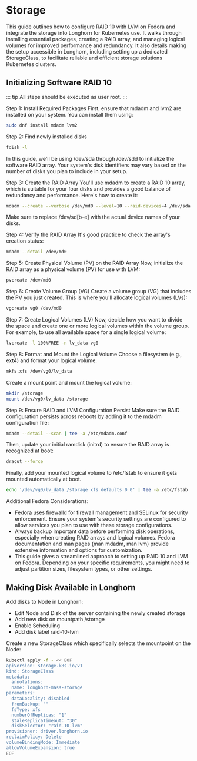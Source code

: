 # Storage

This guide outlines how to configure RAID 10 with LVM on Fedora and integrate the storage into Longhorn for Kubernetes use. It walks through installing essential packages, creating a RAID array, and managing logical volumes for improved performance and redundancy. It also details making the setup accessible in Longhorn, including setting up a dedicated StorageClass, to facilitate reliable and efficient storage solutions Kubernetes clusters.

## Initializing Software RAID 10

::: tip
All steps should be executed as user root.
:::


Step 1: Install Required Packages
First, ensure that mdadm and lvm2 are installed on your system. You can install them using:

```bash
sudo dnf install mdadm lvm2
```

Step 2: Find newly installed disks
```bash
fdisk -l
```
In this guide, we'll be using /dev/sda through /dev/sdd to initialize the software RAID array. Your system's disk identifiers may vary based on the number of disks you plan to include in your setup.

Step 3: Create the RAID Array
You'll use mdadm to create a RAID 10 array, which is suitable for your four disks and provides a good balance of redundancy and performance. Here's how to create it:

```bash
mdadm --create --verbose /dev/md0 --level=10 --raid-devices=4 /dev/sda /dev/sdb /dev/sdc /dev/sdd
```
Make sure to replace /dev/sd[b-e] with the actual device names of your disks.

Step 4: Verify the RAID Array
It's good practice to check the array's creation status:

```bash
mdadm --detail /dev/md0
```

Step 5: Create Physical Volume (PV) on the RAID Array
Now, initialize the RAID array as a physical volume (PV) for use with LVM:

```bash
pvcreate /dev/md0
```

Step 6: Create Volume Group (VG)
Create a volume group (VG) that includes the PV you just created. This is where you'll allocate logical volumes (LVs):

```bash
vgcreate vg0 /dev/md0
```

Step 7: Create Logical Volumes (LV)
Now, decide how you want to divide the space and create one or more logical volumes within the volume group. For example, to use all available space for a single logical volume:

```bash
lvcreate -l 100%FREE -n lv_data vg0
```

Step 8: Format and Mount the Logical Volume
Choose a filesystem (e.g., ext4) and format your logical volume:

```bash
mkfs.xfs /dev/vg0/lv_data
```

Create a mount point and mount the logical volume:

```bash
mkdir /storage
mount /dev/vg0/lv_data /storage
```

Step 9: Ensure RAID and LVM Configuration Persist
Make sure the RAID configuration persists across reboots by adding it to the mdadm configuration file:

```bash
mdadm --detail --scan | tee -a /etc/mdadm.conf
```

Then, update your initial ramdisk (initrd) to ensure the RAID array is recognized at boot:

```bash
dracut --force
```

Finally, add your mounted logical volume to /etc/fstab to ensure it gets mounted automatically at boot.

```bash
echo '/dev/vg0/lv_data /storage xfs defaults 0 0' | tee -a /etc/fstab
```

Additional Fedora Considerations:
- Fedora uses firewalld for firewall management and SELinux for security enforcement. Ensure your system's security settings are configured to allow services you plan to use with these storage configurations.
- Always backup important data before performing disk operations, especially when creating RAID arrays and logical volumes.
Fedora documentation and man pages (man mdadm, man lvm) provide extensive information and options for customization.
- This guide gives a streamlined approach to setting up RAID 10 and LVM on Fedora. Depending on your specific requirements, you might need to adjust partition sizes, filesystem types, or other settings.

##  Making Disk Available in Longhorn

Add disks to Node in Longhorn:
- Edit Node and Disk of the server containing the newly created storage
- Add new disk on mountpath /storage
- Enable Scheduling
- Add disk label raid-10-lvm

Create a new StorageClass which specifically selects the mountpoint on the Node:
```bash
kubectl apply -f - << EOF
apiVersion: storage.k8s.io/v1
kind: StorageClass
metadata:
  annotations:
  name: longhorn-mass-storage
parameters:
  dataLocality: disabled
  fromBackup: ""
  fsType: xfs
  numberOfReplicas: "1"
  staleReplicaTimeout: "30"
  diskSelector: "raid-10-lvm"
provisioner: driver.longhorn.io
reclaimPolicy: Delete
volumeBindingMode: Immediate
allowVolumeExpansion: true
EOF
```
